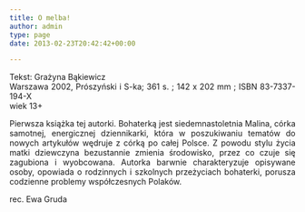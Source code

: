 ```yaml
---
title: O melba!
author: admin
type: page
date: 2013-02-23T20:42:42+00:00

---
```

<p style="text-align: justify;">
  Tekst: Grażyna Bąkiewicz<br /> Warszawa 2002, Prószyński i S-ka; 361 s. ; 142 x 202 mm ; ISBN 83-7337-194-X<br /> wiek 13+
</p>

<p style="text-align: justify;">
  Pierwsza książka tej autorki. Bohaterką jest siedemnastoletnia Malina, córka samotnej, energicznej dziennikarki, która w poszukiwaniu tematów do nowych artykułów wędruje z córką po całej Polsce. Z powodu stylu życia matki dziewczyna bezustannie zmienia środowisko, przez co czuje się zagubiona i wyobcowana. Autorka barwnie charakteryzuje opisywane osoby, opowiada o rodzinnych i szkolnych przeżyciach bohaterki, porusza codzienne problemy współczesnych Polaków.
</p>

<p style="text-align: justify;">
  rec. Ewa Gruda
</p>
